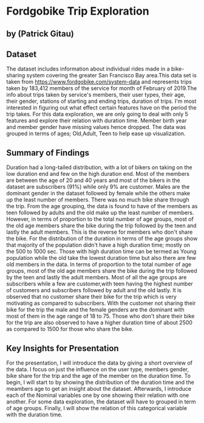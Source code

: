 # Fordgobike Trip Exploration
## by (Patrick Gitau)


## Dataset
The dataset includes information about individual rides made in a bike-sharing system covering the greater San Francisco Bay area.This data set is taken from https://www.fordgobike.com/system-data and represents trips taken by 183,412  members of the service for month of February of 2019.The info about trips taken by service's members, their user types, their age, their gender, stations of starting and ending trips, duration of trips. I'm most interested in figuring out what effect certain features have on the period the trip takes. For this data exploration, we are only going to deal with only 5 features and explore their relation with duration time. Member birth year and member gender have missing values hence dropped. The data was grouped in terms of ages; Old,Adult, Teen to help ease up visualization.

## Summary of Findings
Duration had a long-tailed distribution, with a lot of bikers on taking on the low duration end and few on the high duration end. Most of the members are between the age of 20 and 40 years and most of the bikers in the dataset are subscribers (91%) while only 9% are customer. Males are the dominant gender in the dataset followed by female while the others make up the least number of members. There was no much bike share through the trip. From the age grouping, the data is found to have of the members as teen followed by adults and the old make up the least number of members. However, in terms of proportion to the total number of age groups, most of the old age members share the bike during the trip followed by the teen and lastly the adult members. This is the reverse for members who don't share the bike.
For the distribution of the duration in terms of the age groups show that majority of the population didn't have a high duration time; mostly on the 500 to 1000 sec. Those with high duration time can be termed as Young population while the old take the lowest duration time but also there are few old members in the data. In terms of proportion to the total number of age groups, most of the old age members share the bike during the trip followed by the teen and lastly the adult members. 
Most of all the age groups are subscribers while a few are customer,with teen having the highest number of customers and subscribers followed by adult and the old lastly. It is observed that no customer share their bike for the trip which is very motivating as compared to subscribers. With the customer not sharing their bike for the trip the male and the female genders are the dominant with most of them in the age range of 18 to 75. Those who don't share their bike for the trip are also observed to have a higher duration time of about 2500 as compared to 1500 for those who share the bike. 
## Key Insights for Presentation
For the presentation, I will introduce the data by giving a short overview of the data. I focus on just the influence on the user type, members gender, bike share for the trip and the age of the member on the duration time. To begin, I will start to by showing the distribution of the duration time and the meambers age to get an insight about the dataset.
Afterwards, I introduce each of the Nominal variables one by one showing their relation with one another. For some data exploration, the dataset will have to grouped in term of age groups.
Finally, I will show the relation of this categorical variable with the duration time.